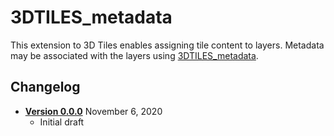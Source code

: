 # 3DTILES_metadata

This extension to 3D Tiles enables assigning tile content to layers. Metadata may be associated with the layers using [3DTILES_metadata](../3DTILES_metadata/README.md).

## Changelog

* [**Version 0.0.0**](0.0.0/README.md) November 6, 2020
    * Initial draft
    
